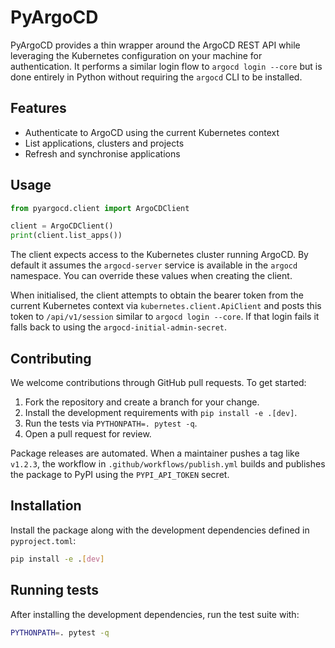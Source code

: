 # PyArgoCD

PyArgoCD provides a thin wrapper around the ArgoCD REST API while
leveraging the Kubernetes configuration on your machine for authentication.
It performs a similar login flow to `argocd login --core` but is done
entirely in Python without requiring the `argocd` CLI to be installed.

## Features

* Authenticate to ArgoCD using the current Kubernetes context
* List applications, clusters and projects
* Refresh and synchronise applications

## Usage

```python
from pyargocd.client import ArgoCDClient

client = ArgoCDClient()
print(client.list_apps())
```

The client expects access to the Kubernetes cluster running ArgoCD. By
default it assumes the `argocd-server` service is available in the
`argocd` namespace. You can override these values when creating the
client.

When initialised, the client attempts to obtain the bearer token from the
current Kubernetes context via ``kubernetes.client.ApiClient`` and posts this
token to ``/api/v1/session`` similar to ``argocd login --core``. If that
login fails it falls back to using the ``argocd-initial-admin-secret``.

## Contributing

We welcome contributions through GitHub pull requests. To get started:

1. Fork the repository and create a branch for your change.
2. Install the development requirements with `pip install -e .[dev]`.
3. Run the tests via `PYTHONPATH=. pytest -q`.
4. Open a pull request for review.

Package releases are automated. When a maintainer pushes a tag like
`v1.2.3`, the workflow in `.github/workflows/publish.yml` builds and
publishes the package to PyPI using the `PYPI_API_TOKEN` secret.


## Installation

Install the package along with the development dependencies defined in
`pyproject.toml`:

```bash
pip install -e .[dev]
```

## Running tests

After installing the development dependencies, run the test suite with:

```bash
PYTHONPATH=. pytest -q
```